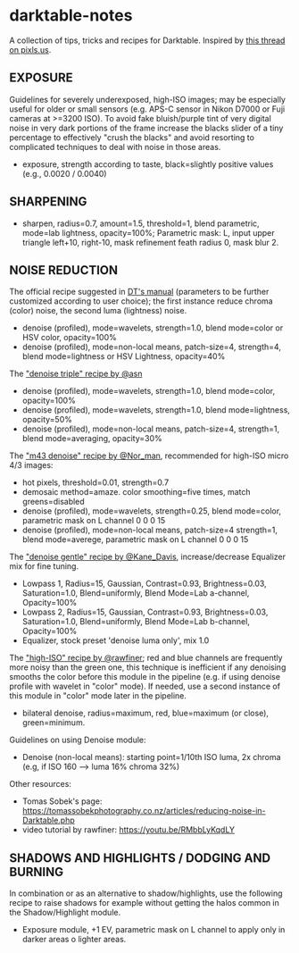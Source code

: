 # darktable-notes

A collection of tips, tricks and recipes for Darktable. Inspired by [this thread on pixls.us](https://discuss.pixls.us/t/darktable-tricks/7903).

## EXPOSURE

Guidelines for severely underexposed, high-ISO images; may be especially useful for older or small sensors (e.g. APS-C sensor in Nikon D7000 or Fuji cameras at >=3200 ISO). To avoid fake bluish/purple tint of very digital noise in very dark portions of the frame increase the blacks slider of a tiny percentage to effectively "crush the blacks" and avoid resorting to complicated techniques to deal with noise in those areas.

* exposure, strength according to taste, black=slightly positive values (e.g., 0.0020 / 0.0040)

## SHARPENING

* sharpen, radius=0.7, amount=1.5, threshold=1, blend parametric, mode=lab lightness, opacity=100%; Parametric mask: L, input upper triangle left+10, right-10, mask refinement feath radius 0, mask blur 2.

## NOISE REDUCTION

The official recipe suggested in [DT's manual](https://www.darktable.org/usermanual/en/correction_group.html#denoise_profiled) (parameters to be further customized according to user choice); the first instance reduce chroma (color) noise, the second luma (lightness) noise.

* denoise (profiled), mode=wavelets, strength=1.0, blend mode=color or HSV color, opacity=100%
* denoise (profiled), mode=non-local means, patch-size=4, strength=4, blend mode=lightness or HSV Lightness, opacity=40%

The ["denoise triple" recipe by @asn](https://discuss.pixls.us/t/darktable-tricks/7903/6)

* denoise (profiled), mode=wavelets, strength=1.0, blend mode=color, opacity=100%
* denoise (profiled), mode=wavelets, strength=1.0, blend mode=lightness, opacity=50%
* denoise (profiled), mode=non-local means, patch-size=4, strength=1, blend mode=averaging, opacity=30%

The ["m43 denoise" recipe by @Nor_man](https://discuss.pixls.us/t/darktable-tricks/7903/14), recommended for high-ISO micro 4/3 images:

* hot pixels, threshold=0.01, strength=0.7
* demosaic method=amaze. color smoothing=five times, match greens=disabled
* denoise (profiled), mode=wavelets, strength=0.25, blend mode=color, parametric mask on L channel 0 0 0 15
* denoise (profiled), mode=non-local means, patch-size=4 strength=1, blend mode=averege, parametric mask on L channel 0 0 0 15

The ["denoise gentle" recipe by @Kane_Davis](https://discuss.pixls.us/t/darktable-tricks/7903/8), increase/decrease Equalizer mix for fine tuning.

* Lowpass 1, Radius=15, Gaussian, Contrast=0.93, Brightness=0.03, Saturation=1.0, Blend=uniformly, Blend Mode=Lab a-channel, Opacity=100%
* Lowpass 2, Radius=15, Gaussian, Contrast=0.93, Brightness=0.03, Saturation=1.0, Blend=uniformly, Blend Mode=Lab b-channel, Opacity=100%
* Equalizer, stock preset 'denoise luma only', mix 1.0

The ["high-ISO" recipe by @rawfiner](https://discuss.pixls.us/t/darktable-tricks/7903/7); red and blue channels are frequently more noisy than the green one, this technique is inefficient if any denoising smooths the color before this module in the pipeline (e.g. if using denoise profile with wavelet in "color" mode). If needed, use a second instance of this module in "color" mode later in the pipeline.

* bilateral denoise, radius=maximum, red, blue=maximum (or close), green=minimum.

Guidelines on using Denoise module:

* Denoise (non-local means): starting point=1/10th ISO luma, 2x chroma (e.g, if ISO 160 --> luma 16% chroma 32%)

Other resources:
 * Tomas Sobek's page: <https://tomassobekphotography.co.nz/articles/reducing-noise-in-Darktable.php>
 * video tutorial by rawfiner: <https://youtu.be/RMbbLyKqdLY>

## SHADOWS AND HIGHLIGHTS / DODGING AND BURNING

In combination or as an alternative to shadow/highlights, use the following recipe to raise shadows for example without getting the halos common in the Shadow/Highlight module.

* Exposure module, +1 EV, parametric mask on L channel to apply only in darker areas o lighter areas.
